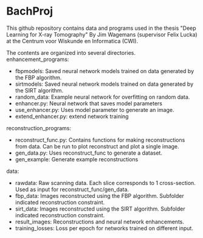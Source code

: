 # BachProj
This github repository contains data and programs used in the thesis
"Deep Learning for X-ray Tomography"
By Jim Wagemans (supervisor Felix Lucka) at the Centrum voor Wiskunde en Informatica (CWI).

The contents are organized into several directories.
enhancement_programs:
- fbpmodels: Saved neural network models trained on data generated by the FBP algorithm.
- sirtmodels: Saved neural network models trained on data generated by the SIRT algorithm.
- random_data: Example neural network for overfitting on random data.
- enhancer.py: Neural network that saves model parameters
- use_enhancer.py: Uses model parameter to generate an image.
- extend_enhancer.py: extend network training

reconstruction_programs:
- reconstruct_func.py: Contains functions for making reconstructions from data. Can be run to plot reconstruct and plot a single image.
- gen_data.py: Uses reconstruct_func to generate a dataset.
- gen_example: Generate example reconstructions

data:
- rawdata: Raw scanning data. Each slice corresponds to 1 cross-section. Used as input for reconstruct_func/gen_data.
- fbp_data: Images reconstructed using the FBP algorithm. Subfolder indicated reconstruction constraint.
- sirt_data: Images reconstructed using the SIRT algorithm. Subfolder indicated reconstruction constraint.
- result_images: Reconstructions and neural network enhancements.
- training_losses: Loss per epoch for networks trained on different input.